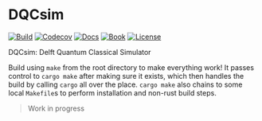 # DQCsim

[![Build](https://img.shields.io/travis/com/mbrobbel/dqcsim-rs/master.svg?style=flat-square&logo=travis)](https://travis-ci.com/mbrobbel/dqcsim-rs)
[![Codecov](https://img.shields.io/codecov/c/github/mbrobbel/dqcsim-rs.svg?style=flat-square&logo=codecov)](https://codecov.io/gh/mbrobbel/dqcsim-rs)
[![Docs](https://img.shields.io/badge/docs--brightgreen.svg?style=flat-square&logo=rust)](https://mbrobbel.github.io/dqcsim-rs/doc_/dqcsim/)
[![Book](https://img.shields.io/badge/book--brightgreen.svg?style=flat-square&logo=github)](https://mbrobbel.github.io/dqcsim-rs/)
[![License](https://img.shields.io/badge/license-Apache--2.0-blue.svg?style=flat-square&logo=apache)](https://github.com/mbrobbel/dqcsim-rs/blob/master/LICENSE)

DQCsim: Delft Quantum Classical Simulator

Build using `make` from the root directory to make everything work! It passes control to `cargo make` after making sure it exists, which then handles the build by calling `cargo` all over the place. `cargo make` also chains to some local `Makefile`s to perform installation and non-rust build steps.

> Work in progress
